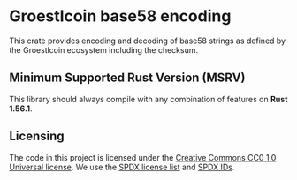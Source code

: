 Groestlcoin base58 encoding
=======================

This crate provides encoding and decoding of base58 strings as defined by the Groestlcoin ecosystem
including the checksum.

## Minimum Supported Rust Version (MSRV)

This library should always compile with any combination of features on **Rust 1.56.1**.


## Licensing

The code in this project is licensed under the [Creative Commons CC0 1.0 Universal license](LICENSE).
We use the [SPDX license list](https://spdx.org/licenses/) and [SPDX IDs](https://spdx.dev/ids/).
